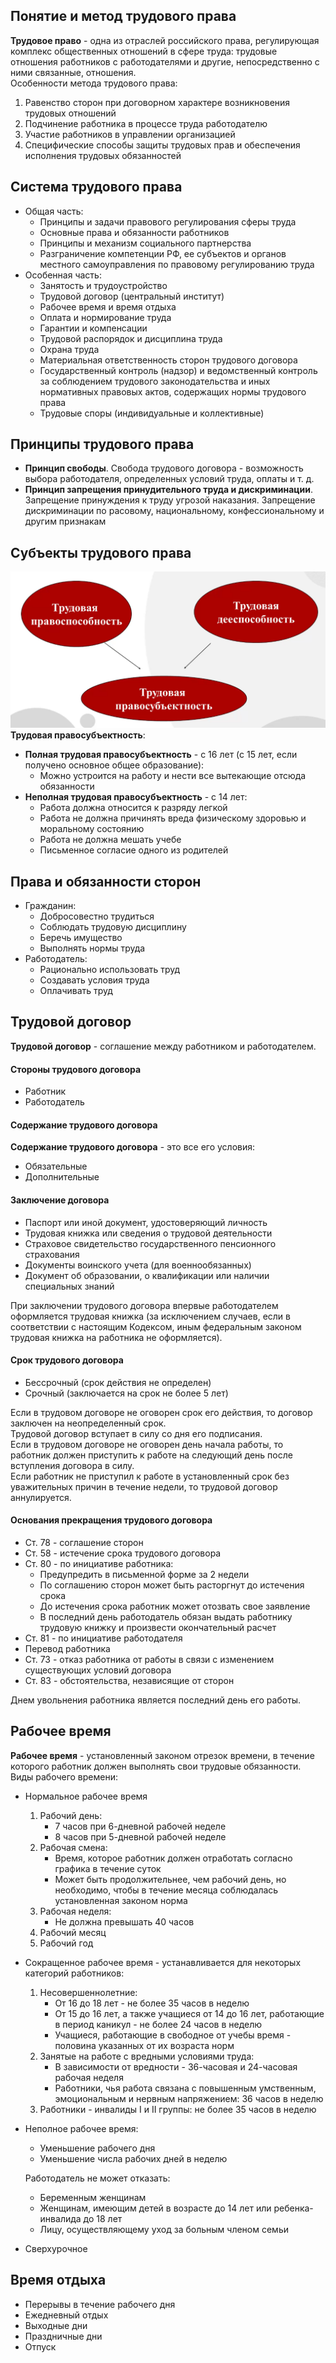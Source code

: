## Понятие и метод трудового права
**Трудовое право** - одна из отраслей российского права, регулирующая комплекс общественных отношений в сфере труда: трудовые отношения работников с работодателями и другие, непосредственно с ними связанные, отношения.  
Особенности метода трудового права:
1. Равенство сторон при договорном характере возникновения трудовых отношений
2. Подчинение работника в процессе труда работодателю
3. Участие работников в управлении организацией
4. Специфические способы защиты трудовых прав и обеспечения исполнения трудовых обязанностей
## Система трудового права
- Общая часть:
	- Принципы и задачи правового регулирования сферы труда
	- Основные права и обязанности работников
	- Принципы и механизм социального партнерства
	- Разграничение компетенции РФ, ее субъектов и органов местного самоуправления по правовому регулированию труда
- Особенная часть:
	- Занятость и трудоустройство
	- Трудовой договор (центральный институт)
	- Рабочее время и время отдыха
	- Оплата и нормирование труда
	- Гарантии и компенсации
	- Трудовой распорядок и дисциплина труда
	- Охрана труда
	- Материальная ответственность сторон трудового договора
	- Государственный контроль (надзор) и ведомственный контроль за соблюдением трудового законодательства и иных нормативных правовых актов, содержащих нормы трудового права
	- Трудовые споры (индивидуальные и коллективные)
## Принципы трудового права
- **Принцип свободы**. Свобода трудового договора - возможность выбора работодателя, определенных условий труда, оплаты и т. д.
- **Принцип запрещения принудительного труда и дискриминации**. Запрещение принуждения к труду угрозой наказания. Запрещение дискриминации по расовому, национальному, конфессиональному и другим признакам
## Субъекты трудового права
![Субъекты трудового права](../Pictures/08_01.%20Субъекты%20трудового%20права.png)  
**Трудовая правосубъектность**:
- **Полная трудовая правосубъектность** - с 16 лет (с 15 лет, если получено основное общее образование):
	- Можно устроится на работу и нести все вытекающие отсюда обязанности
- **Неполная трудовая правосубъектность** - с 14 лет:
	- Работа должна относится к разряду легкой
	- Работа не должна причинять вреда физическому здоровью и моральному состоянию
	- Работа не должна мешать учебе
	- Письменное согласие одного из родителей
## Права и обязанности сторон
- Гражданин:
	- Добросовестно трудиться
	- Соблюдать трудовую дисциплину
	- Беречь имущество
	- Выполнять нормы труда
- Работодатель:
	- Рационально использовать труд
	- Создавать условия труда
	- Оплачивать труд
## Трудовой договор
**Трудовой договор** - соглашение между работником и работодателем.  
#### Стороны трудового договора
- Работник
- Работодатель
#### Содержание трудового договора
**Содержание трудового договора** - это все его условия:
- Обязательные
- Дополнительные
#### Заключение договора
- Паспорт или иной документ, удостоверяющий личность
- Трудовая книжка или сведения о трудовой деятельности
- Страховое свидетельство государственного пенсионного страхования
- Документы воинского учета (для военнообязанных)
- Документ об образовании, о квалификации или наличии специальных знаний
  
При заключении трудового договора впервые работодателем оформляется трудовая книжка (за исключением случаев, если в соответствии с настоящим Кодексом, иным федеральным законом трудовая книжка на работника не оформляется).
#### Срок трудового договора
- Бессрочный (срок действия не определен)
- Срочный (заключается на срок не более 5 лет)
  
Если в трудовом договоре не оговорен срок его действия, то договор заключен на неопределенный срок.  
Трудовой договор вступает в силу со дня его подписания.  
Если в трудовом договоре не оговорен день начала работы, то работник должен приступить к работе на следующий день после вступления договора в силу.  
Если работник не приступил к работе в установленный срок без уважительных причин в течение недели, то трудовой договор аннулируется.
#### Основания прекращения трудового договора
- Ст. 78 - соглашение сторон
- Ст. 58 - истечение срока трудового договора
- Ст. 80 - по инициативе работника:
	- Предупредить в письменной форме за 2 недели
	- По соглашению сторон может быть расторгнут до истечения срока
	- До истечения срока работник может отозвать свое заявление
	- В последний день работодатель обязан выдать работнику трудовую книжку и произвести окончательный расчет
- Ст. 81 - по инициативе работодателя
- Перевод работника
- Ст. 73 - отказ работника от работы в связи с изменением существующих условий договора
- Ст. 83 - обстоятельства, независящие от сторон
  
Днем увольнения работника является последний день его работы.
## Рабочее время
**Рабочее время** - установленный законом отрезок времени, в течение которого работник должен выполнять свои трудовые обязанности.  
Виды рабочего времени:
- Нормальное рабочее время
	1. Рабочий день:
		- 7 часов при 6-дневной рабочей неделе
		- 8 часов при 5-дневной рабочей неделе
	2. Рабочая смена:
		- Время, которое работник должен отработать согласно графика в течение суток
		- Может быть продолжительнее, чем рабочий день, но необходимо, чтобы в течение месяца соблюдалась установленная законом норма
	3. Рабочая неделя:
		- Не должна превышать 40 часов
	4. Рабочий месяц
	5. Рабочий год
- Сокращенное рабочее время - устанавливается для некоторых категорий работников:
	1. Несовершеннолетние:
		- От 16 до 18 лет - не более 35 часов в неделю
		- От 15 до 16 лет, а также учащиеся от 14 до 16 лет, работающие в период каникул - не более 24 часов в неделю
		- Учащиеся, работающие в свободное от учебы время - половина указанных от их возраста норм
	2. Занятые на работе с вредными условиями труда:
		- В зависимости от вредности - 36-часовая и 24-часовая рабочая неделя
		- Работники, чья работа связана с повышенным умственным, эмоциональным и нервным напряжением: 36 часов в неделю
	3. Работники - инвалиды I и II группы: не более 35 часов в неделю
- Неполное рабочее время:
	- Уменьшение рабочего дня
	- Уменьшение числа рабочих дней в неделю
	  
	Работодатель не может отказать:
	- Беременным женщинам
	- Женщинам, имеющим детей в возрасте до 14 лет или ребенка-инвалида до 18 лет
	- Лицу, осуществляющему уход за больным членом семьи
- Сверхурочное
## Время отдыха
- Перерывы в течение рабочего дня
- Ежедневный отдых
- Выходные дни
- Праздничные дни
- Отпуск